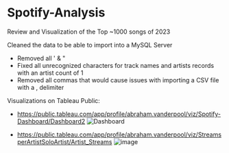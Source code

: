 # Spotify-Analysis
Review and Visualization of the Top ~1000 songs of 2023



Cleaned the data to be able to import into a MySQL Server
- Removed all ' & "
- Fixed all unrecognized characters for track names and artists records with an artist count of 1
- Removed all commas that would cause issues with importing a CSV file with a , delimiter


Visualizations on Tableau Public:
- https://public.tableau.com/app/profile/abraham.vanderpool/viz/Spotify-Dashboard/Dashboard2
![Dashboard](https://github.com/Vandal03/Spotify-Analysis/assets/26776266/f30e8956-d49c-43cf-9d8f-2babbae770a2)


  
- https://public.tableau.com/app/profile/abraham.vanderpool/viz/StreamsperArtistSoloArtist/Artist_Streams
  ![image](https://github.com/Vandal03/Spotify-Analysis/assets/26776266/ff8ac1cb-fe5f-45ca-aa2d-633fe365992f)

